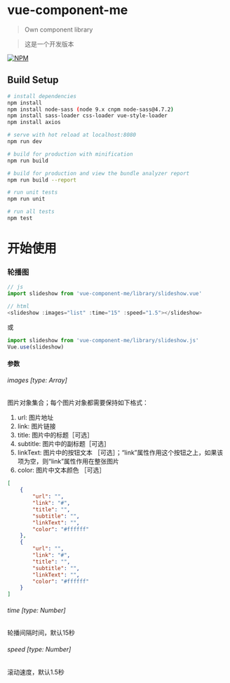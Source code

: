 # vue-component-me

> Own component library

> 这是一个开发版本

[![NPM](https://nodei.co/npm/vue-component-me.png)](https://nodei.co/npm/vue-component-me/)

## Build Setup

``` bash
# install dependencies
npm install
npm install node-sass (node 9.x cnpm node-sass@4.7.2)
npm install sass-loader css-loader vue-style-loader
npm install axios

# serve with hot reload at localhost:8080
npm run dev

# build for production with minification
npm run build

# build for production and view the bundle analyzer report
npm run build --report

# run unit tests
npm run unit

# run all tests
npm test
```

# 开始使用

### 轮播图
```javascript
// js
import slideshow from 'vue-component-me/library/slideshow.vue'

// html
<slideshow :images="list" :time="15" :speed="1.5"></slideshow>
```
 或
```javascript
import slideshow from 'vue-component-me/library/slideshow.js'
Vue.use(slideshow)
```

#### 参数

###### images [type: Array]
图片对象集合；每个图片对象都需要保持如下格式：
1. url: 图片地址
2. link: 图片链接
3. title: 图片中的标题［可选］
4. subtitle: 图片中的副标题［可选］
5. linkText: 图片中的按钮文本 ［可选］；“link”属性作用这个按钮之上，如果该项为空，则“link”属性作用在整张图片
6. color: 图片中文本颜色 ［可选］
```json
[
    {
        "url": "",
        "link": "#",
        "title": "",
        "subtitle": "",
        "linkText": "",
        "color": "#ffffff"
    },
    {
        "url": "",
        "link": "#",
        "title": "",
        "subtitle": "",
        "linkText": "",
        "color": "#ffffff"
    }
]
```

###### time [type: Number]
轮播间隔时间，默认15秒

###### speed [type: Number]
滚动速度，默认1.5秒
